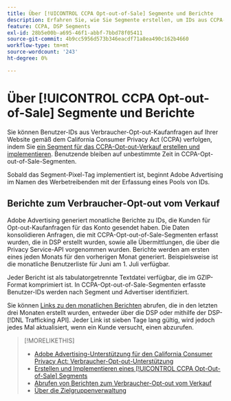 ```yaml
---
title: Über [!UICONTROL CCPA Opt-out-of-Sale] Segmente und Berichte
description: Erfahren Sie, wie Sie Segmente erstellen, um IDs aus CCPA-Opt-out-Anfragen zu verfolgen, und wie Sie Berichte zu den IDs abrufen können.
feature: CCPA, DSP Segments
exl-id: 28b5e00b-a695-46f1-abbf-7bbd78f05411
source-git-commit: 4b9cc5956d573b346eacdf71a8ea490c162b4660
workflow-type: tm+mt
source-wordcount: '243'
ht-degree: 0%

---
```


# Über [!UICONTROL CCPA Opt-out-of-Sale] Segmente und Berichte

Sie können Benutzer-IDs aus Verbraucher-Opt-out-Kaufanfragen auf Ihrer Website gemäß dem California Consumer Privacy Act (CCPA) verfolgen, indem Sie [ein Segment für das CCPA-Opt-out-Verkauf erstellen und implementieren](ccpa-opt-out-segment-create.md). Benutzende bleiben auf unbestimmte Zeit in CCPA-Opt-out-of-Sale-Segmenten.

Sobald das Segment-Pixel-Tag implementiert ist, beginnt Adobe Advertising im Namen des Werbetreibenden mit der Erfassung eines Pools von IDs.

## Berichte zum Verbraucher-Opt-out vom Verkauf

Adobe Advertising generiert monatliche Berichte zu IDs, die Kunden für Opt-out-Kaufanfragen für das Konto gesendet haben. Die Daten konsolidieren Anfragen, die mit CCPA-Opt-out-of-Sale-Segmenten erfasst wurden, die in DSP erstellt wurden, sowie alle Übermittlungen, die über die Privacy Service-API vorgenommen wurden.  Berichte werden am ersten eines jeden Monats für den vorherigen Monat generiert. Beispielsweise ist die monatliche Benutzerliste für Juni am 1. Juli verfügbar.

Jeder Bericht ist als tabulatorgetrennte Textdatei verfügbar, die im GZIP-Format komprimiert ist. In CCPA-Opt-out-of-Sale-Segmenten erfasste Benutzer-IDs werden nach Segment und Advertiser identifiziert.

Sie können [Links zu den monatlichen Berichten](ccpa-opt-out-segment-report-retrieve.md) abrufen, die in den letzten drei Monaten erstellt wurden, entweder über die DSP oder mithilfe der DSP-[!DNL Trafficking API]. Jeder Link ist sieben Tage lang gültig, wird jedoch jedes Mal aktualisiert, wenn ein Kunde versucht, einen abzurufen.

>[!MORELIKETHIS]
>
>* [Adobe Advertising-Unterstützung für den California Consumer Privacy Act: Verbraucher-Opt-out-Unterstützung](/help/privacy/ccpa/ccpa-opt-out-of-sale.md)
>* [Erstellen und Implementieren eines [!UICONTROL CCPA Opt-Out-of-Sale] Segments](ccpa-opt-out-segment-create.md)
>* [Abrufen von Berichten zum Verbraucher-Opt-out vom Verkauf](ccpa-opt-out-segment-report-retrieve.md)
>* [Über die Zielgruppenverwaltung](audience-about.md)
